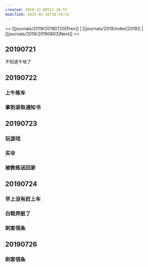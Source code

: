 ```yaml
---
created: 2019-12-08T21:26:57
modified: 2025-03-16T18:50:52
---
```


<< [[journals/2019/20190720|Prev]] | [[journals/2019/index|2019]] | [[journals/2019/20190803|Next]] >>

## 20190721

不知道干啥了

## 20190722
### 上午练车
### 拿到录取通知书

## 20190723
### 玩游戏

### 买伞
### 被教练送回家
## 20190724


### 早上没有赶上车
### 白鞋弄脏了
### 刺客信条
## 20190726
### 刺客信条
